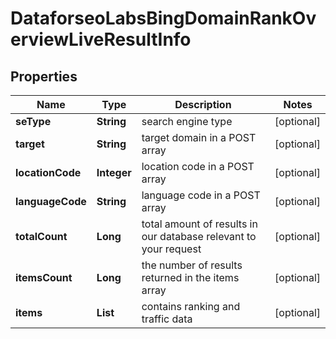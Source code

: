 # DataforseoLabsBingDomainRankOverviewLiveResultInfo


## Properties

| Name | Type | Description | Notes |
|------------ | ------------- | ------------- | -------------|
**seType** | **String** | search engine type |[optional]|
**target** | **String** | target domain in a POST array |[optional]|
**locationCode** | **Integer** | location code in a POST array |[optional]|
**languageCode** | **String** | language code in a POST array |[optional]|
**totalCount** | **Long** | total amount of results in our database relevant to your request |[optional]|
**itemsCount** | **Long** | the number of results returned in the items array |[optional]|
**items** | **List<DataforseoLabsDomainRankOverviewLiveItem>** | contains ranking and traffic data |[optional]|